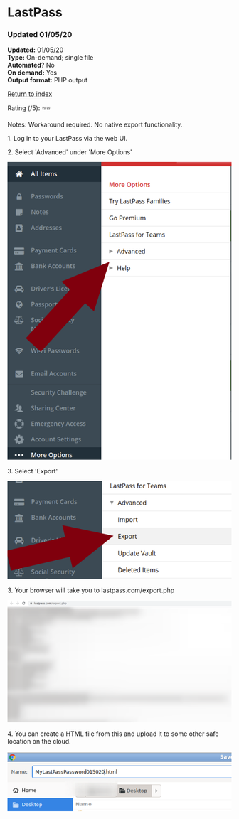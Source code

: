 # LastPass

### Updated 01/05/20

**Updated:** 01/05/20 <br/>
**Type:** On-demand; single file <br/>
**Automated**? No <br/>
**On demand:** Yes <br/>
**Output format:** PHP output

[Return to index](https://github.com/danielrosehilljlm/CloudBackupApproaches)

Rating (/5): ⭐⭐

Notes: Workaround required. No native export functionality. 


<p>1. Log in to your LastPass via the web UI.</p>

<p>2. Select 'Advanced' under 'More Options'

![LP](/images/lp1.png)


<p>3. Select 'Export'

![LP](/images/lp2.png)

<p>3. Your browser will take you to lastpass.com/export.php

![LP](/images/lp3.png)

<p>4. You can create a HTML file from this and upload it to some other safe location on the cloud.

![LP](/images/lp4.png)
